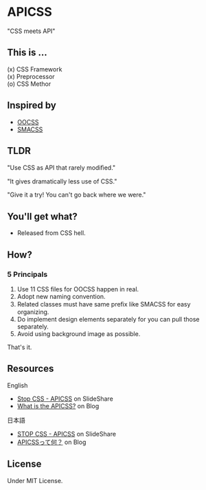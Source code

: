 # APICSS

"CSS meets API"

## This is ...

(x) CSS Framework<br>
(x) Preprocessor<br>
(o) CSS Methor


## Inspired by

* [OOCSS](http://oocss.org)
* [SMACSS](http://smacss.com)


## TLDR

"Use CSS as API that rarely modiﬁed."

"It gives dramatically less use of CSS."

"Give it a try! You can't go back where we were."


## You'll get what?

- Released from CSS hell.


## How?

### 5 Principals

1. Use 11 CSS files for OOCSS happen in real.
2. Adopt new naming convention.
3. Related classes must have same preﬁx like SMACSS for easy organizing.
4. Do implement design elements separately for you can pull those separately.
5. Avoid using background image as possible.

That's it.

## Resources

English
* [Stop CSS - APICSS](http://www.slideshare.net/BYODKM/stop-css-apicss-29474289) on SlideShare
* [What is the APICSS?](https://byodkm.com/docs/20140107/what-is-the-apicss/) on Blog

日本語
* [STOP CSS - APICSS](http://www.slideshare.net/BYODKM/stop-css-apicss) on SlideShare
* [APICSSって何？](https://byodkm.com/jp/docs/20140107/what-is-the-apicss/) on Blog


## License

Under MIT License.
